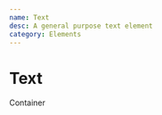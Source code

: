 ```yaml
---
name: Text
desc: A general purpose text element
category: Elements
---
```


# Text

<base-knobs src="./components.json" name="base-text">
<base-text>Container</base-text>
</base-knobs>
